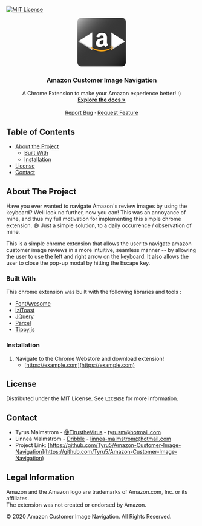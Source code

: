 <!-- PROJECT SHIELDS -->
<!--
*** I'm using markdown "reference style" links for readability.
*** Reference links are enclosed in brackets [ ] instead of parentheses ( ).
*** See the bottom of this document for the declaration of the reference variables
*** for contributors-url, forks-url, etc. This is an optional, concise syntax you may use.
*** https://www.markdownguide.org/basic-syntax/#reference-style-links
-->
[![MIT License][license-shield]][license-url]

<p align="center">
<img width="128" height="128" src="https://github.com/Tyru5/Amazon-Customer-Image-Navigation/blob/main/assets/Amazon.Integration.Icons/Amazon.Integration.Icons/Gradiant/icon_128x128.png?raw=true">
</p>

<h3 align="center">Amazon Customer Image Navigation</h3>
  <p align="center">
    A Chrome Extension to make your Amazon experience better! :)
    <br />
    <a href="https://github.com/Tyru5/Amazon-Customer-Image-Navigation/blob/main/README.md"><strong>Explore the docs »</strong></a>
    <br />
    <br />
    <a href="https://github.com/Tyru5/Amazon-Customer-Image-Navigation/issues">Report Bug</a>
    ·
    <a href="https://github.com/Tyru5/Amazon-Customer-Image-Navigation/issues">Request Feature</a>
  </p>

<!-- TABLE OF CONTENTS -->
## Table of Contents

* [About the Project](#about-the-project)
  * [Built With](#built-with)
  * [Installation](#installation)
* [License](#license)
* [Contact](#contact)

<!-- About the project -->
## About The Project
Have you ever wanted to navigate Amazon's review images by using the keyboard? Well look no further,
now you can! This was an annoyance of mine, and thus my full motivation for implementing this simple
chrome extension. 😅 Just a simple solution, to a daily occurrence / observation of mine. 

This is a simple chrome extension that allows the user to navigate amazon customer image reviews in a more
intuitive, seamless manner -- by allowing the user to use the left and right arrow on the keyboard. It also allows the user
to close the pop-up modal by hitting the Escape key.

### Built With
This chrome extension was built with the following libraries and tools :
* [FontAwesome](https://fontawesome.com/)
* [iziToast](https://izitoast.marcelodolza.com/)
* [JQuery](https://jquery.com)
* [Parcel](https://parceljs.org/)
* [Tippy.js](https://atomiks.github.io/tippyjs/)

### Installation
1. Navigate to the Chrome Webstore and download extension!
      * [https://example.com](https://example.com)

<!-- LICENSE -->
## License
Distributed under the MIT License. See `LICENSE` for more information.


<!-- CONTACT -->
## Contact
* Tyrus Malmstrom - [@TirustheVirus](https://twitter.com/TirustheVirus) - tyrusm@hotmail.com
* Linnea Malmstrom - [Dribble](https://dribbble.com/LinneasMaximus) - linnea-malmstrom@hotmail.com
* Project Link: [https://github.com/Tyru5/Amazon-Customer-Image-Navigation](https://github.com/Tyru5/Amazon-Customer-Image-Navigation)


## Legal Information
Amazon and the Amazon logo are trademarks of Amazon.com, Inc. or its affiliates.  
The extension was not created or endorsed by Amazon.

© 2020 Amazon Customer Image Navigation. All Rights Reserved.


<!-- MARKDOWN LINKS & IMAGES -->
<!-- https://www.markdownguide.org/basic-syntax/#reference-style-links -->
[license-shield]: https://img.shields.io/github/license/othneildrew/Best-README-Template.svg?style=flat-square
[license-url]: https://github.com/Tyru5/chrome-extension/blob/main/LICENSE
[product-screenshot]: ./assets/Amazon.Integration.Icons/Amazon.Integration.Icons/Gradiant/icon_128x128.png
